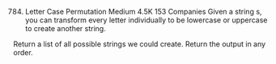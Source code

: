784. Letter Case Permutation
     Medium
     4.5K
     153
     Companies
     Given a string s, you can transform every letter individually to be lowercase or uppercase to create another string.

Return a list of all possible strings we could create. Return the output in any order.